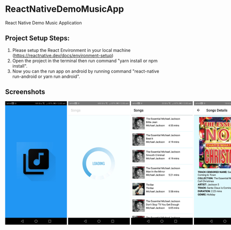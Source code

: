 # ReactNativeDemoMusicApp
React Native Demo Music Application

## Project Setup Steps:
1. Please setup the React Environment in your local machine (https://reactnative.dev/docs/environment-setup)
2. Open the project in the terminal then run command "yarn install or npm install".
3. Now you can the run app on android by running command "react-native run-android or yarn run android".

## Screenshots
<div style="white-space: nowrap;">
  <img src="./screenshots/splash.jpg" width="200" height="400"/>
  <img src="./screenshots/loader.jpg" width="200" height="400"/>
  <img src="./screenshots/main.jpg" width="200" height="400"/>
  <img src="./screenshots/details.jpg" width="200" height="400"/>
</div>
